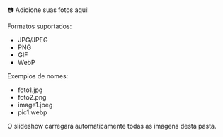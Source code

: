 📷 Adicione suas fotos aqui!

Formatos suportados:
- JPG/JPEG
- PNG  
- GIF
- WebP

Exemplos de nomes:
- foto1.jpg
- foto2.png
- image1.jpeg
- pic1.webp

O slideshow carregará automaticamente todas as imagens desta pasta.
